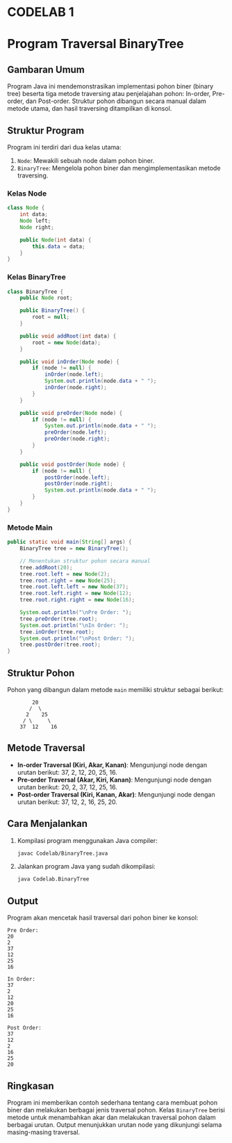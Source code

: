 # CODELAB 1
# Program Traversal BinaryTree

## Gambaran Umum

Program Java ini mendemonstrasikan implementasi pohon biner (binary tree) beserta tiga metode traversing atau penjelajahan pohon: In-order, Pre-order, dan Post-order. Struktur pohon dibangun secara manual dalam metode utama, dan hasil traversing ditampilkan di konsol.

## Struktur Program

Program ini terdiri dari dua kelas utama:
1. `Node`: Mewakili sebuah node dalam pohon biner.
2. `BinaryTree`: Mengelola pohon biner dan mengimplementasikan metode traversing.

### Kelas Node

```java
class Node {
    int data;
    Node left;
    Node right;

    public Node(int data) {
        this.data = data;
    }
}
```

### Kelas BinaryTree

```java
class BinaryTree {
    public Node root;

    public BinaryTree() {
        root = null;
    }

    public void addRoot(int data) {
        root = new Node(data);
    }

    public void inOrder(Node node) {
        if (node != null) {
            inOrder(node.left);
            System.out.println(node.data + " ");
            inOrder(node.right);
        }
    }

    public void preOrder(Node node) {
        if (node != null) {
            System.out.println(node.data + " ");
            preOrder(node.left);
            preOrder(node.right);
        }
    }

    public void postOrder(Node node) {
        if (node != null) {
            postOrder(node.left);
            postOrder(node.right);
            System.out.println(node.data + " ");
        }
    }
}
```

### Metode Main

```java
public static void main(String[] args) {
    BinaryTree tree = new BinaryTree();

    // Menentukan struktur pohon secara manual
    tree.addRoot(20);
    tree.root.left = new Node(2);
    tree.root.right = new Node(25);
    tree.root.left.left = new Node(37);
    tree.root.left.right = new Node(12);
    tree.root.right.right = new Node(16);

    System.out.println("\nPre Order: ");
    tree.preOrder(tree.root);
    System.out.println("\nIn Order: ");
    tree.inOrder(tree.root);
    System.out.println("\nPost Order: ");
    tree.postOrder(tree.root);
}
```

## Struktur Pohon

Pohon yang dibangun dalam metode `main` memiliki struktur sebagai berikut:

```
        20
       /  \
      2    25
     / \     \
    37  12    16
```

## Metode Traversal

- **In-order Traversal (Kiri, Akar, Kanan)**: Mengunjungi node dengan urutan berikut: 37, 2, 12, 20, 25, 16.
- **Pre-order Traversal (Akar, Kiri, Kanan)**: Mengunjungi node dengan urutan berikut: 20, 2, 37, 12, 25, 16.
- **Post-order Traversal (Kiri, Kanan, Akar)**: Mengunjungi node dengan urutan berikut: 37, 12, 2, 16, 25, 20.

## Cara Menjalankan

1. Kompilasi program menggunakan Java compiler:
   ```sh
   javac Codelab/BinaryTree.java
   ```
2. Jalankan program Java yang sudah dikompilasi:
   ```sh
   java Codelab.BinaryTree
   ```

## Output

Program akan mencetak hasil traversal dari pohon biner ke konsol:

```
Pre Order: 
20 
2 
37 
12 
25 
16 

In Order: 
37 
2 
12 
20 
25 
16 

Post Order: 
37 
12 
2 
16 
25 
20 
```

## Ringkasan

Program ini memberikan contoh sederhana tentang cara membuat pohon biner dan melakukan berbagai jenis traversal pohon. Kelas `BinaryTree` berisi metode untuk menambahkan akar dan melakukan traversal pohon dalam berbagai urutan. Output menunjukkan urutan node yang dikunjungi selama masing-masing traversal.
